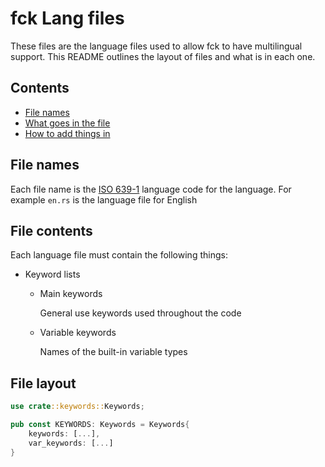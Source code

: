 # fck Lang files

These files are the language files used to allow fck to have multilingual support. This README outlines the layout of files and what is in each one.

## Contents
- [File names](#file-names)
- [What goes in the file](#file-contents)
- [How to add things in](#file-layout)

## File names

Each file name is the [ISO 639-1](https://en.wikipedia.org/wiki/List_of_ISO_639-1_codes) language code for the language. For example `en.rs` is the language file for English

## File contents

Each language file must contain the following things:

- Keyword lists
    - Main keywords
      
      General use keywords used throughout the code
    - Variable keywords
      
      Names of the built-in variable types

## File layout

```rust
use crate::keywords::Keywords;

pub const KEYWORDS: Keywords = Keywords{
    keywords: [...],
    var_keywords: [...]
}
```
